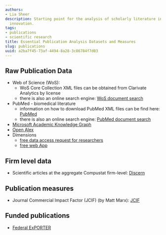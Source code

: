 ```yaml
---
authors:
- Lia Sheer
description: Starting point for the analysis of scholarly literature in relation to
  innovation.
tags:
- publications
- scientific research
title: Essential Publication Analysis Datasets and Measures
slug: publications
uuid: a2ba7f45-73af-4494-8a28-3c86784f7d03
---
```


## Raw Publication Data
* Web of Science (WoS): 
  * WoS Core Collection XML files can be obtained from Clarivate Analytics by license
  * there is also an online search engine: [WoS document search](https://www.webofscience.com/wos/woscc/basic-search)
* PubMed - biomedical literature
  * information on how to download PubMed XML files can be find here: [PubMed](https://pubmed.ncbi.nlm.nih.gov/download/#annual-baseline)
  * there is also an online search engine: [PubMed document search](https://pubmed.ncbi.nlm.nih.gov/advanced/)
* [Microsoft Academic Knowledge Graph](https://iiindex.org/datasets/makg.html)
* [Open Alex](https://openalex.org/)
* Dimensions
  * [free data access request for researchers](https://www.dimensions.ai/scientometric-research/)
  * [free web App](https://app.dimensions.ai/discover/publication)

## Firm level data
* Scientific articles at the aggregate Compustat firm-level: [Discern](/datasets/discern)

## Publication measures
* Journal Commercial Impact Factor (JCIF) (by Matt Marx): [JCIF](https://github.com/mattmarx/jcif)

## Funded publications
* [Federal ExPORTER](https://federalreporter.nih.gov/FileDownload)